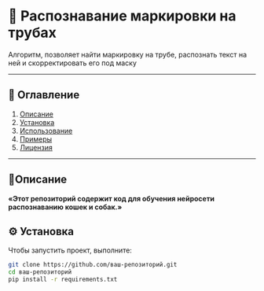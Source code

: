 # 🚀 Распознавание маркировки на трубах

Алгоритм, позволяет найти маркировку на трубе, распознать текст на ней и скорректировать его под маску

---

## 📌 Оглавление
1. [Описание](#📝Описание) 
2. [Установка](#установка)  
3. [Использование](#использование)  
4. [Примеры](#примеры)  
5. [Лицензия](#лицензия)  

---

## 📝Описание
**«Этот репозиторий содержит код для обучения нейросети распознаванию кошек и собак.»**

## ⚙️ Установка

Чтобы запустить проект, выполните:

```bash
git clone https://github.com/ваш-репозиторий.git
cd ваш-репозиторий
pip install -r requirements.txt
